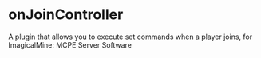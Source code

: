 # onJoinController
A plugin that allows you to execute set commands when a player joins, for ImagicalMine: MCPE Server Software 
